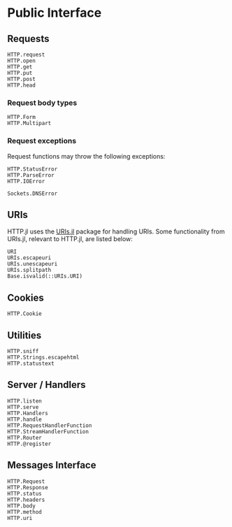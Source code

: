# Public Interface

## Requests

```@docs
HTTP.request
HTTP.open
HTTP.get
HTTP.put
HTTP.post
HTTP.head
```

### Request body types

```@docs
HTTP.Form
HTTP.Multipart
```

### Request exceptions

Request functions may throw the following exceptions:

```@docs
HTTP.StatusError
HTTP.ParseError
HTTP.IOError
```
```@docs
Sockets.DNSError
```

## URIs

HTTP.jl uses the [URIs.jl](https://github.com/JuliaWeb/URIs.jl) package for handling
URIs. Some functionality from URIs.jl, relevant to HTTP.jl, are listed below:

```@docs
URI
URIs.escapeuri
URIs.unescapeuri
URIs.splitpath
Base.isvalid(::URIs.URI)
```


## Cookies

```@docs
HTTP.Cookie
```


## Utilities

```@docs
HTTP.sniff
HTTP.Strings.escapehtml
HTTP.statustext
```

## Server / Handlers

```@docs
HTTP.listen
HTTP.serve
HTTP.Handlers
HTTP.handle
HTTP.RequestHandlerFunction
HTTP.StreamHandlerFunction
HTTP.Router
HTTP.@register
```

## Messages Interface

```@docs
HTTP.Request
HTTP.Response
HTTP.status
HTTP.headers
HTTP.body
HTTP.method
HTTP.uri
```

